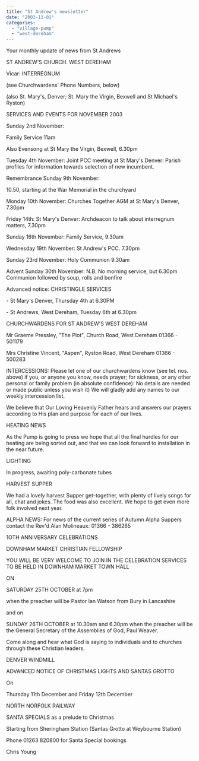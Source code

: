 ```yaml
---
title: "St Andrew's newsletter"
date: "2003-11-01"
categories: 
  - "village-pump"
  - "west-dereham"
---
```


Your monthly update of news from St Andrews

ST ANDREW'S CHURCH. WEST DEREHAM

Vicar: INTERREGNUM

(see Churchwardens' Phone Numbers, below)

(also St. Mary's, Denver; St. Mary the Virgin, Bexwell and St Michael's Ryston)

SERVICES AND EVENTS FOR NOVEMBER 2003

Sunday 2nd November:

Family Service 11am

Also Evensong at St Mary the Virgin, Bexwell, 6.30pm

Tuesday 4th November: Joint PCC meeting at St Mary's Denver: Parish profiles for information towards selection of new incumbent.

Remembrance Sunday 9th November:

10.50, starting at the War Memorial in the churchyard

Monday 10th November: Churches Together AGM at St Mary's Denver, 7.30pm

Friday 14th: St Mary's Denver: Archdeacon to talk about interregnum matters, 7.30pm

Sunday 16th November: Family Service, 9.30am

Wednesday 19th November: St Andrew's PCC. 7.30pm

Sunday 23rd November: Holy Communion 9.30am

Advent Sunday 30th November: N.B. No morning service, but 6.30pm Communion followed by soup, rolls and bonfire

Advanced notice: CHRISTINGLE SERVICES

\- St Mary's Denver, Thursday 4th at 6.30PM

\- St Andrews, West Dereham, Tuesday 6th at 6.30pm

CHURCHWARDENS FOR ST ANDREW'S WEST DEREHAM

Mr Graeme Pressley, "The Plot", Church Road, West Dereham 01366 - 501179

Mrs Christine Vincent, "Aspen", Ryston Road, West Dereham 01366 - 500283

INTERCESSIONS: Please let one of our churchwardens know (see tel. nos. above) if you, or anyone you know, needs prayer; for sickness, or any other personal or family problem (in absolute confidence): No details are needed or made public unless you wish it) We will gladly add any names to our weekly intercession list.

We believe that Our Loving Heavenly Father hears and answers our prayers according to His plan and purpose for each of our lives.

HEATING NEWS

As the Pump is going to press we hope that all the final hurdles for our heating are being sorted out, and that we can look forward to installation in the near future.

LIGHTING

In progress, awaiting poly-carbonate tubes

HARVEST SUPPER

We had a lovely harvest Supper get-together, with plenty of lively songs for all, chat and jokes. The food was also excellent. We hope to get even more folk involved next year.

ALPHA NEWS: For news of the current series of Autumn Alpha Suppers contact the Rev'd Alan Molineaux: 01366 - 386265

1OTH ANNIVERSARY CELEBRATIONS

DOWNHAM MARKET CHRISTIAN FELLOWSHIP

YOU WILL BE VERY WELCOME TO JOIN IN THE CELEBRATION SERVICES TO BE HELD IN DOWNHAM MARKET TOWN HALL

ON

SATURDAY 25TH OCTOBER at 7pm

when the preacher will be Pastor Ian Watson from Bury in Lancashire

and on

SUNDAY 26TH OCTOBER at 10.30am and 6.30pm when the preacher will be the General Secretary of the Assemblies of God, Paul Weaver.

Come along and hear what God is saying to individuals and to churches through these Christian leaders.

DENVER WINDMILL

ADVANCED NOTICE OF CHRISTMAS LIGHTS AND SANTAS GROTTO

On

Thursday 11th December and Friday 12th December

NORTH NORFOLK RAILWAY

SANTA SPECIALS as a prelude to Christmas

Starting from Sheringham Station (Santas Grotto at Weybourne Station)

Phone 01263 820800 for Santa Special bookings

Chris Young

